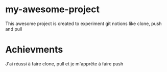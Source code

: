 # my-awesome-project

This awesome project is created to experiment git notions like clone, push and pull

# Achievments

J'ai réussi à faire clone, pull et je m'apprête à faire push
